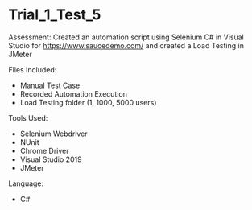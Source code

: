 # Trial_1_Test_5

Assessment: Created an automation script using Selenium C# in Visual Studio for https://www.saucedemo.com/ and created a Load Testing in JMeter

Files Included:
- Manual Test Case
- Recorded Automation Execution
- Load Testing folder (1, 1000, 5000 users)

Tools Used:
- Selenium Webdriver
- NUnit
- Chrome Driver
- Visual Studio 2019
- JMeter

Language:
- C#
